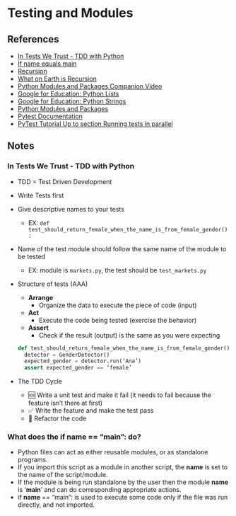 # Testing and Modules

## References

* [In Tests We Trust - TDD with Python](https://code.likeagirl.io/in-tests-we-trust-tdd-with-python-af69f47e6932)
* [If name equals main](https://www.geeksforgeeks.org/what-does-the-if-__name__-__main__-do/)
* [Recursion](https://www.geeksforgeeks.org/recursion/)
* [What on Earth is Recursion](https://www.youtube.com/watch?v=Mv9NEXX1VHc)
* [Python Modules and Packages Companion Video](https://realpython.com/courses/python-modules-packages/)
* [Google for Education: Python Lists](https://developers.google.com/edu/python/lists)
* [Google for Education: Python Strings](https://developers.google.com/edu/python/strings)
* [Python Modules and Packages](https://realpython.com/python-modules-packages/)
* [Pytest Documentation](https://docs.pytest.org/en/latest/)
* [PyTest Tutorial Up to section Running tests in parallel](https://www.guru99.com/pytest-tutorial.html)

## Notes

### In Tests We Trust - TDD with Python

* TDD = Test Driven Development
* Write Tests first
* Give descriptive names to your tests
  * EX: `def test_should_return_female_when_the_name_is_from_female_gender():`
* Name of the test module should follow the same name of the module to be tested
  * EX: module is `markets.py`, the test should be `test_markets.py`
* Structure of tests (AAA)
  * **Arrange**
    * Organize the data to execute the piece of code (input)
  * **Act**
    * Execute the code being tested (exercise the behavior)
  * **Assert**
    * Check if the result (output) is the same as you were expecting

  ```py
  def test_should_return_female_when_the_name_is_from_female_gender():
    detector = GenderDetector()
    expected_gender = detector.run(‘Ana’)
    assert expected_gender == ‘female’
  ```

* The TDD Cycle
  * 🆘 Write a unit test and make it fail (it needs to fail because the feature isn’t there at first)
  * ✅ Write the feature and make the test pass
  * 🔵 Refactor the code

### What does the if __name__ == “__main__”: do?

* Python files can act as either reusable modules, or as standalone programs.
* If you import this script as a module in another script, the __name__ is set to the name of the script/module.
* If the module is being run standalone by the user then the module __name__ is ‘__main__’ and can do corresponding appropriate actions.
* if __name__ == “main”: is used to execute some code only if the file was run directly, and not imported.
